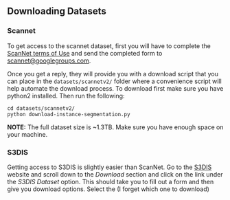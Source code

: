 ## Downloading Datasets

### Scannet

To get access to the scannet dataset, first you will have to complete the [ScanNet terms of Use](http://kaldir.vc.in.tum.de/scannet/ScanNet_TOS.pdf) and send the completed form to scannet@googlegroups.com.

Once you get a reply, they will provide you with a download script that you can place in the ``datasets/scannetv2/`` folder where a convenience script will help automate the download process. To download first make sure you have python2 installed. Then run the following:

```shell
cd datasets/scannetv2/
python download-instance-segmentation.py
```

**NOTE:** The full dataset size is ~1.3TB. Make sure you have enough space on your machine. 

### S3DIS

Getting access to S3DIS is slightly easier than ScanNet. Go to the [S3DIS](http://buildingparser.stanford.edu/dataset.html) website and scroll down to the *Download* section and click on the link under the *S3DIS Dataset* option. This should take you to fill out a form and then give you download options. Select the (I forget which one to download)